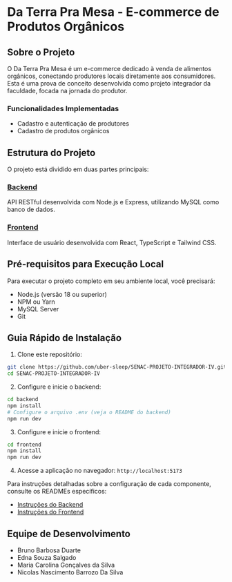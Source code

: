 # Da Terra Pra Mesa - E-commerce de Produtos Orgânicos

## Sobre o Projeto

O Da Terra Pra Mesa é um e-commerce dedicado à venda de alimentos orgânicos, conectando produtores locais diretamente aos consumidores. Esta é uma prova de conceito desenvolvida como projeto integrador da faculdade, focada na jornada do produtor.

### Funcionalidades Implementadas
- Cadastro e autenticação de produtores
- Cadastro de produtos orgânicos

## Estrutura do Projeto

O projeto está dividido em duas partes principais:

### [Backend](./backend/README.md)
API RESTful desenvolvida com Node.js e Express, utilizando MySQL como banco de dados.

### [Frontend](./frontend/README.md)
Interface de usuário desenvolvida com React, TypeScript e Tailwind CSS.

## Pré-requisitos para Execução Local

Para executar o projeto completo em seu ambiente local, você precisará:

- Node.js (versão 18 ou superior)
- NPM ou Yarn
- MySQL Server
- Git

## Guia Rápido de Instalação

1. Clone este repositório:
```bash
git clone https://github.com/uber-sleep/SENAC-PROJETO-INTEGRADOR-IV.git
cd SENAC-PROJETO-INTEGRADOR-IV
```

2. Configure e inicie o backend:
```bash
cd backend
npm install
# Configure o arquivo .env (veja o README do backend)
npm run dev
```

3. Configure e inicie o frontend:
```bash
cd frontend
npm install
npm run dev
```

4. Acesse a aplicação no navegador: `http://localhost:5173`

Para instruções detalhadas sobre a configuração de cada componente, consulte os READMEs específicos:
- [Instruções do Backend](./backend/README.md)
- [Instruções do Frontend](./frontend/README.md)

## Equipe de Desenvolvimento

- Bruno Barbosa Duarte
- Edna Souza Salgado
- Maria Carolina Gonçalves da Silva
- Nicolas Nascimento Barrozo Da Silva
